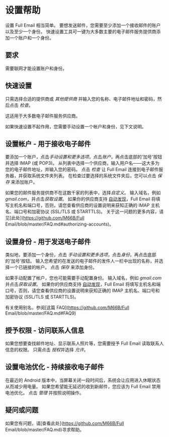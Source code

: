 # 设置帮助

设置 Full Email 相当简单。 要想发送邮件，您需要至少添加一个接收邮件的账户以及至少一个身份。 快速设置工具可一键为大多数主要的电子邮件服务提供商添加一个账户和一个身份。

## 要求

需要联网才能设置账户和身份。

## 快速设置

只需选择合适的提供商或 *其他提供商* 并输入您的名称、电子邮件地址和密码，然后点击 *检查*。

这适用于大多数电子邮件服务供应商。

如果快速设置不起作用，您需要手动设置一个帐户和身份，见下文说明。

## 设置帐户 - 用于接收电子邮件

要添加一个账户，点击*手动设置和更多选项*，点击*账户*，再点击底部的'加号'按钮并选择 IMAP (或 POP3)。 从列表中选择一个供应商，输入用户名——这大多为您的电子邮件地址，并输入您的密码。 点击 *检查* 让 Full Email 连接到电子邮件服务器，并获取系统文件夹列表。 在检查过要选择的系统文件夹后，您可以点击 *保存* 来添加账户。

如果您的邮件服务提供商不在这数千家的列表中，选择*自定义*。 输入域名，例如 *gmail.com*，并点击*获取设置*。 如果你的供应商支持 [自动发现](https://tools.ietf.org/html/rfc6186)，Full Email 将填写主机名和端口号，否则，请您查看供应商的设置说明来获知正确的 IMAP 主机名、端口号和加密协议 (SSL/TLS 或 STARTTLS)。 关于这一问题的更多内容，请见[此处](https://github.com/M66B/Full Email/blob/master/FAQ.md#authorizing-accounts)。

## 设置身份 - 用于发送电子邮件

类似地，要添加一个身份，点击 *手动设置和更多选项*，点击*身份*，再点击底部的'加号'按钮。 输入您希望的在发送的电子邮件的发件人一栏中出现的名称，并选择一个已链接的帐户。 点击 *保存* 来添加身份。

如果手动配置了帐户，您也可能需要手动配置身份。 输入域名，例如 *gmail.com*并点击*获取设置*。 如果你的供应商支持 [自动发现](https://tools.ietf.org/html/rfc6186)，Full Email 将填写主机名和端口号，否则，请您查看供应商的设置说明来获知正确的 IMAP 主机名、端口号和加密协议 (SSL/TLS 或 STARTTLS)。

有关使用别名，参阅[这篇 FAQ](https://github.com/M66B/Full Email/blob/master/FAQ.md#FAQ9) 

## 授予权限 - 访问联系人信息

如果您想要查找邮件地址、显示联系人照片等，您需要授予 Full Email 读取联系人信息的权限。 只需点击 *授权*并选择 *允许*。

## 设置电池优化 - 持续接收电子邮件

在最近的 Android 版本中，当屏幕关闭一段时间后，系统会让应用进入休眠状态从而减少用电量。 如果您希望能无延迟的收到新邮件，您应该为 Full Email 禁用电池优化。 点击 *管理* 并按照说明操作。

## 疑问或问题

如果您有问题，请[查看此处](https://github.com/M66B/Full Email/blob/master/FAQ.md)寻求帮助。